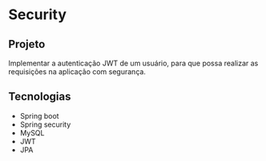 # Security

## Projeto
Implementar a autenticação JWT de um usuário, para que possa realizar as requisições na aplicação com segurança.

## Tecnologias
- Spring boot
- Spring security
- MySQL
- JWT
- JPA
